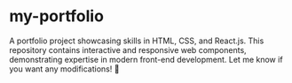 # my-portfolio
A portfolio project showcasing skills in HTML, CSS, and React.js. This repository contains interactive and responsive web components, demonstrating expertise in modern front-end development. Let me know if you want any modifications! 🚀
